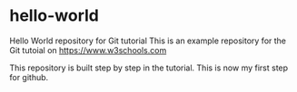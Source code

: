 # hello-world
Hello World repository for Git tutorial
This is an example repository for the Git tutoial on https://www.w3schools.com

This repository is built step by step in the tutorial.
This is now my first step for github.
